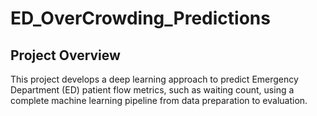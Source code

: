 # ED_OverCrowding_Predictions

<!-- Project Overview Section -->
<h2>Project Overview</h2>
<p>
  This project develops a deep learning approach to predict Emergency Department (ED) patient flow metrics, such as waiting count, using a complete machine learning pipeline from data preparation to evaluation.
</p>